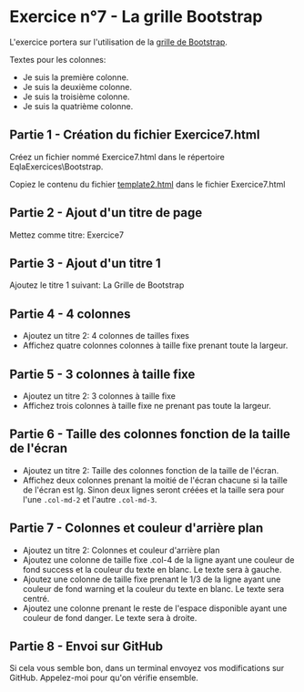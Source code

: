 # Exercice n°7 - La grille Bootstrap
L'exercice portera sur l'utilisation de la [grille de Bootstrap](/Theorie/README.md#xi-la-grille-bootstrap).

Textes pour les colonnes:
- Je suis la première colonne.
- Je suis la deuxième colonne.
- Je suis la troisième colonne.
- Je suis la quatrième colonne.

## Partie 1 - Création du fichier Exercice7.html
Créez un fichier nommé Exercice7.html dans le répertoire EqlaExercices\Bootstrap.  

Copiez le contenu du fichier [template2.html](/Exercices/Templates/template2.html?raw=1) dans le fichier Exercice7.html
## Partie 2 - Ajout d'un titre de page
Mettez comme titre: Exercice7

## Partie 3 - Ajout d'un titre 1
Ajoutez le titre 1 suivant: La Grille de Bootstrap

## Partie 4 - 4 colonnes
- Ajoutez un titre 2: 4 colonnes de tailles fixes
- Affichez quatre colonnes colonnes à taille fixe prenant toute la largeur.

## Partie 5 - 3 colonnes à taille fixe
- Ajoutez un titre 2: 3 colonnes à taille fixe
- Affichez trois colonnes à taille fixe ne prenant pas toute la largeur.

## Partie 6 - Taille des colonnes fonction de la taille de l'écran
- Ajoutez un titre 2: Taille des colonnes fonction de la taille de l'écran.
- Affichez deux colonnes prenant la moitié de l'écran chacune si la taille de l'écran est lg. Sinon deux lignes seront créées et la taille sera pour l'une <code>.col-md-2</code> et l'autre <code>.col-md-3</code>.

## Partie 7 - Colonnes et couleur d'arrière plan
- Ajoutez un titre 2: Colonnes et couleur d'arrière plan
- Ajoutez une colonne de taille fixe .col-4 de la ligne ayant une couleur de fond success et la couleur du texte en blanc. Le texte sera à gauche.
- Ajoutez une colonne de taille fixe prenant le 1/3 de la ligne ayant une couleur de fond warning et la couleur du texte en blanc. Le texte sera centré.
- Ajoutez une colonne prenant le reste de l'espace disponible ayant une couleur de fond danger. Le texte sera à droite.

## Partie 8 - Envoi sur GitHub
Si cela vous semble bon, dans un terminal envoyez vos modifications sur GitHub.
Appelez-moi pour qu'on vérifie ensemble.

